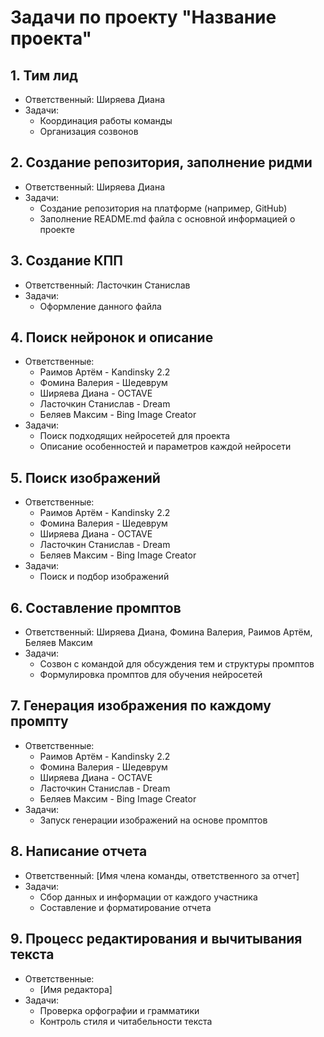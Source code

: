 # Задачи по проекту "Название проекта"

## 1. Тим лид
- Ответственный: Ширяева Диана
- Задачи:
  - Координация работы команды
  - Организация созвонов

## 2. Создание репозитория, заполнение ридми
- Ответственный: Ширяева Диана
- Задачи:
  - Создание репозитория на платформе (например, GitHub)
  - Заполнение README.md файла с основной информацией о проекте

## 3. Создание КПП
- Ответственный: Ласточкин Станислав
- Задачи:
  - Оформление данного файла

## 4. Поиск нейронок и описание
- Ответственные:
  - Раимов Артём - Kandinsky 2.2
  - Фомина Валерия - Шедеврум
  - Ширяева Диана - OCTAVE
  - Ласточкин Станислав - Dream
  - Беляев Максим - Bing Image Creator
- Задачи:
  - Поиск подходящих нейросетей для проекта
  - Описание особенностей и параметров каждой нейросети

## 5. Поиск изображений
- Ответственные:
  - Раимов Артём - Kandinsky 2.2
  - Фомина Валерия - Шедеврум
  - Ширяева Диана - OCTAVE
  - Ласточкин Станислав - Dream
  - Беляев Максим - Bing Image Creator
- Задачи:
  - Поиск и подбор изображений

## 6. Составление промптов
- Ответственный: Ширяева Диана, Фомина Валерия, Раимов Артём, Беляев Максим
- Задачи:
  - Созвон с командой для обсуждения тем и структуры промптов
  - Формулировка промптов для обучения нейросетей

## 7. Генерация изображения по каждому промпту
- Ответственные:
  - Раимов Артём - Kandinsky 2.2
  - Фомина Валерия - Шедеврум
  - Ширяева Диана - OCTAVE
  - Ласточкин Станислав - Dream
  - Беляев Максим - Bing Image Creator
- Задачи:
  - Запуск генерации изображений на основе промптов

## 8. Написание отчета
- Ответственный: [Имя члена команды, ответственного за отчет]
- Задачи:
  - Сбор данных и информации от каждого участника
  - Составление и форматирование отчета

## 9. Процесс редактирования и вычитывания текста
- Ответственные:
  - [Имя редактора]
- Задачи:
  - Проверка орфографии и грамматики
  - Контроль стиля и читабельности текста

